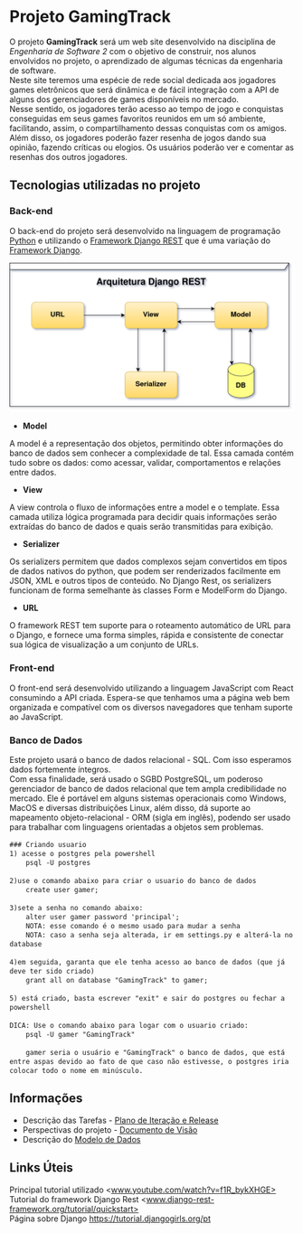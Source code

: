 # Projeto GamingTrack

O projeto **GamingTrack** será um web site desenvolvido na disciplina de *Engenharia de Software 2* com o objetivo de construir, nos alunos envolvidos no projeto, o aprendizado de algumas técnicas da engenharia de software.  
Neste site teremos uma espécie de rede social dedicada aos jogadores games eletrônicos que será dinâmica e de fácil integração com a API de alguns dos gerenciadores de games disponíveis no mercado.  
Nesse sentido, os jogadores terão acesso ao tempo de jogo e conquistas conseguidas em seus games favoritos reunidos em um só ambiente, facilitando, assim, o compartilhamento dessas conquistas com os amigos.  
Além disso, os jogadores poderão fazer resenha de jogos dando sua opinião, fazendo críticas ou elogios.
Os usuários poderão ver e comentar as resenhas dos outros jogadores.

## Tecnologias utilizadas no projeto

### Back-end

O back-end do projeto será desenvolvido na linguagem de programação [Python](www.python.org/) e utilizando o [Framework Django REST](www.django-rest-framework.org/) que é uma variação do [Framework Django](www.djangoproject.com/).  

![Arquitetura de funcionamento do Framework Django REST](docs/img/Django_REST.png)

* **Model**

A model é a representação dos objetos, permitindo obter informações do banco de dados sem conhecer a complexidade de tal. Essa camada contém tudo sobre os dados: como acessar, validar, comportamentos e relações entre dados.

* **View**

A view controla o fluxo de informações entre a model e o template. Essa camada utiliza lógica programada para decidir quais informações serão extraídas do banco de dados e quais serão transmitidas para exibição.

* **Serializer**

Os serializers permitem que dados complexos sejam convertidos em tipos de dados nativos do python, que podem ser renderizados facilmente em JSON, XML e outros tipos de conteúdo. No Django Rest, os serializers funcionam de forma semelhante às classes Form e ModelForm do Django.

* **URL**

O framework REST tem suporte para o roteamento automático de URL para o Django, e fornece uma forma simples, rápida e consistente de conectar sua lógica de visualização a um conjunto de URLs.

### Front-end

O front-end será desenvolvido utilizando a linguagem JavaScript com React consumindo a API criada.
Espera-se que tenhamos uma a página web bem organizada e compatível com os diversos navegadores que tenham suporte ao JavaScript.

### Banco de Dados

Este projeto usará o banco de dados relacional - SQL. Com isso esperamos dados fortemente íntegros.  
Com essa finalidade, será usado o SGBD PostgreSQL, um poderoso gerenciador de banco de dados relacional que tem ampla credibilidade no mercado. Ele é portável em alguns sistemas operacionais como Windows, MacOS e diversas distribuições Linux, além disso, dá suporte ao mapeamento objeto-relacional - ORM (sigla em inglês), podendo ser usado para trabalhar com linguagens orientadas a objetos sem problemas.

    ### Criando usuario
    1) acesse o postgres pela powershell 
        psql -U postgres

    2)use o comando abaixo para criar o usuario do banco de dados
        create user gamer;

    3)sete a senha no comando abaixo: 
        alter user gamer password 'principal';
        NOTA: esse comando é o mesmo usado para mudar a senha
        NOTA: caso a senha seja alterada, ir em settings.py e alterá-la no database

    4)em seguida, garanta que ele tenha acesso ao banco de dados (que já deve ter sido criado)
        grant all on database "GamingTrack" to gamer;

    5) está criado, basta escrever "exit" e sair do postgres ou fechar a powershell

    DICA: Use o comando abaixo para logar com o usuario criado:
        psql -U gamer "GamingTrack"

        gamer seria o usuário e "GamingTrack" o banco de dados, que está entre aspas devido ao fato de que caso não estivesse, o postgres iria colocar todo o nome em minúsculo.

## Informações

* Descrição das Tarefas - [Plano de Iteração e Release](docs/release.md)
* Perspectivas do projeto - [Documento de Visão](docs/doc-visao.md)
* Descrição do [Modelo de Dados](docs/modelo_dados.md)

## Links Úteis

Principal tutorial utilizado <www.youtube.com/watch?v=f1R_bykXHGE>  
Tutorial do framework Django Rest <www.django-rest-framework.org/tutorial/quickstart>  
Página sobre Django <https://tutorial.djangogirls.org/pt>  
